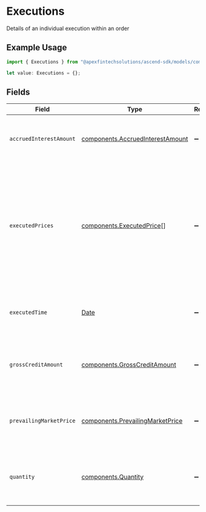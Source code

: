 # Executions

Details of an individual execution within an order

## Example Usage

```typescript
import { Executions } from "@apexfintechsolutions/ascend-sdk/models/components";

let value: Executions = {};
```

## Fields

| Field                                                                                                                                                                                                                                                                                                                    | Type                                                                                                                                                                                                                                                                                                                     | Required                                                                                                                                                                                                                                                                                                                 | Description                                                                                                                                                                                                                                                                                                              | Example                                                                                                                                                                                                                                                                                                                  |
| ------------------------------------------------------------------------------------------------------------------------------------------------------------------------------------------------------------------------------------------------------------------------------------------------------------------------ | ------------------------------------------------------------------------------------------------------------------------------------------------------------------------------------------------------------------------------------------------------------------------------------------------------------------------ | ------------------------------------------------------------------------------------------------------------------------------------------------------------------------------------------------------------------------------------------------------------------------------------------------------------------------ | ------------------------------------------------------------------------------------------------------------------------------------------------------------------------------------------------------------------------------------------------------------------------------------------------------------------------ | ------------------------------------------------------------------------------------------------------------------------------------------------------------------------------------------------------------------------------------------------------------------------------------------------------------------------ |
| `accruedInterestAmount`                                                                                                                                                                                                                                                                                                  | [components.AccruedInterestAmount](../../models/components/accruedinterestamount.md)                                                                                                                                                                                                                                     | :heavy_minus_sign:                                                                                                                                                                                                                                                                                                       | The amount of accrued interest exchanged in this execution. Will only be present for orders of Fixed Income assets.                                                                                                                                                                                                      | {<br/>"value": "25.97"<br/>}                                                                                                                                                                                                                                                                                             |
| `executedPrices`                                                                                                                                                                                                                                                                                                         | [components.ExecutedPrice](../../models/components/executedprice.md)[]                                                                                                                                                                                                                                                   | :heavy_minus_sign:                                                                                                                                                                                                                                                                                                       | The prices at which the order was executed. For Equities: there will be one price measured in PRICE_PER_UNIT (using the order currency). For Fixed Income assets: there will always be an entry measured in the PERCENTAGE_OF_PAR (100 X cost / total par value), and there may be additional entries measured in yield. | [<br/>{<br/>"price": {<br/>"value": "94.56"<br/>},<br/>"type": "PRICE_PER_UNIT"<br/>}<br/>]                                                                                                                                                                                                                              |
| `executedTime`                                                                                                                                                                                                                                                                                                           | [Date](https://developer.mozilla.org/en-US/docs/Web/JavaScript/Reference/Global_Objects/Date)                                                                                                                                                                                                                            | :heavy_minus_sign:                                                                                                                                                                                                                                                                                                       | The timestamp that this fill was transacted at the market                                                                                                                                                                                                                                                                | {<br/>"nanos": 360000000,<br/>"seconds": 1712081569<br/>}                                                                                                                                                                                                                                                                |
| `grossCreditAmount`                                                                                                                                                                                                                                                                                                      | [components.GrossCreditAmount](../../models/components/grosscreditamount.md)                                                                                                                                                                                                                                             | :heavy_minus_sign:                                                                                                                                                                                                                                                                                                       | The net currency amount exchanged in this transaction, in the order currency. Will only be present for orders of Fixed Income assets.                                                                                                                                                                                    | {<br/>"value": "125.97"<br/>}                                                                                                                                                                                                                                                                                            |
| `prevailingMarketPrice`                                                                                                                                                                                                                                                                                                  | [components.PrevailingMarketPrice](../../models/components/prevailingmarketprice.md)                                                                                                                                                                                                                                     | :heavy_minus_sign:                                                                                                                                                                                                                                                                                                       | The prevailing market price of the asset, without fees or commissions. Will only be present for orders of Fixed Income assets.                                                                                                                                                                                           | {<br/>"value": "101.45"<br/>}                                                                                                                                                                                                                                                                                            |
| `quantity`                                                                                                                                                                                                                                                                                                               | [components.Quantity](../../models/components/quantity.md)                                                                                                                                                                                                                                                               | :heavy_minus_sign:                                                                                                                                                                                                                                                                                                       | The quantity of the order. For Equities: measured in shares. For Fixed Income assets: measured in the face value of the currency of the order.                                                                                                                                                                           | {<br/>"value": "3.591"<br/>}                                                                                                                                                                                                                                                                                             |